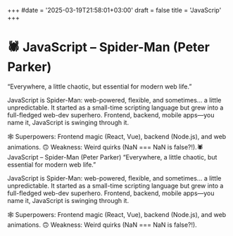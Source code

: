+++
#date = '2025-03-19T21:58:01+03:00'
draft = false
title = 'JavaScrip'
+++
# 🕷️ JavaScript – Spider-Man (Peter Parker)
“Everywhere, a little chaotic, but essential for modern web life.”

JavaScript is Spider-Man: web-powered, flexible, and sometimes… a little unpredictable. It started as a small-time scripting language but grew into a full-fledged web-dev superhero. Frontend, backend, mobile apps—you name it, JavaScript is swinging through it.

🕸️ Superpowers: Frontend magic (React, Vue), backend (Node.js), and web animations.
🙃 Weakness: Weird quirks (NaN === NaN is false?!).🕷️ JavaScript – Spider-Man (Peter Parker)
“Everywhere, a little chaotic, but essential for modern web life.”

JavaScript is Spider-Man: web-powered, flexible, and sometimes… a little unpredictable. It started as a small-time scripting language but grew into a full-fledged web-dev superhero. Frontend, backend, mobile apps—you name it, JavaScript is swinging through it.

🕸️ Superpowers: Frontend magic (React, Vue), backend (Node.js), and web animations.
🙃 Weakness: Weird quirks (NaN === NaN is false?!).